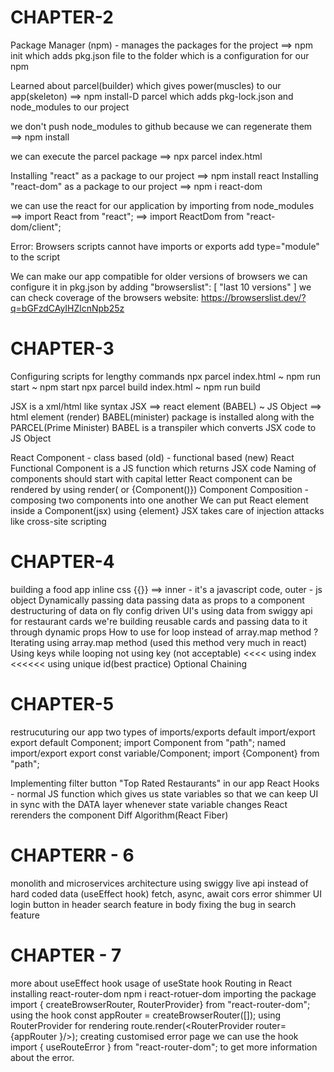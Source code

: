 # CHAPTER-2
Package Manager (npm) - manages the packages for the project
    ==> npm init
    which adds pkg.json file to the folder which is a configuration for our npm

Learned about parcel(builder) which gives power(muscles) to our app(skeleton)
    ==> npm install-D parcel
    which adds pkg-lock.json and node_modules to our project

we don't push node_modules to github because we can regenerate them
    ==> npm install

we can execute the parcel package
    ==> npx parcel index.html

Installing "react" as a package to our project
    ==> npm install react
Installing "react-dom" as a package to our project
    ==> npm i react-dom

we can use the react for our application by importing from node_modules
    ==> import React from "react";
    ==> import ReactDom from "react-dom/client";

Error: Browsers scripts cannot have imports or exports
    add type="module" to the script
    <script type="module" src="./app.js"></script>

We can make our app compatible for older versions of browsers 
    we can configure  it in pkg.json by adding
        "browserslist": [
                "last 10 versions"
         ]
    we can check coverage of the browsers website: https://browserslist.dev/?q=bGFzdCAyIHZlcnNpb25z


# CHAPTER-3
Configuring scripts for lengthy commands
    npx parcel index.html ~ npm run start ~ npm start
    npx parcel build index.html ~ npm run build

JSX is a xml/html like syntax
    JSX ==> react element (BABEL) ~ JS Object ==> html element (render)
    BABEL(minister) package is installed along with the PARCEL(Prime Minister)
    BABEL is a transpiler which converts JSX code to JS Object

React Component
    - class based (old)
    - functional based (new) 
    React Functional Component is a JS function which returns JSX code
    Naming of components should start with capital letter
    React component can be rendered by using render(<Component/> or {Component()})
    Component Composition - composing two components into one another
    We can put React element inside a Component(jsx) using {element}
    JSX takes care of injection attacks like cross-site scripting 

# CHAPTER-4
building a food app
inline css  {{}} ==> inner - it's a javascript code, outer - js object
Dynamically passing data
    passing data as props to a component 
    destructuring of data on fly
config driven UI's
using data from swiggy api for restaurant cards
we're building reusable cards and passing data to it through dynamic props
How to use for loop instead of array.map method ?
Iterating using array.map method (used this method very much in react)
Using keys while looping
    not using key (not acceptable) <<<< using index <<<<<< using unique id(best practice)
Optional Chaining

# CHAPTER-5
restrucuturing our app
two types of imports/exports
    default import/export
        export default Component;
        import Component from "path";
    named import/export
        export const variable/Component;
        import {Component} from "path";

Implementing filter button "Top Rated Restaurants" in our app
React Hooks - normal JS function which gives us state variables so that 
we can keep UI in sync with the DATA layer
whenever state variable changes React rerenders the component
Diff Algorithm(React Fiber)


# CHAPTERR - 6
monolith and microservices architecture
using swiggy live api instead of hard coded data (useEffect hook)
fetch, async, await
cors error
shimmer UI
login button in header
search feature in body 
fixing the bug in search feature

# CHAPTER - 7
more about useEffect hook
usage of useState hook
Routing in React
installing react-router-dom
    npm i react-rotuer-dom
importing the package
    import { createBrowserRouter, RouterProvider} from "react-router-dom";
using the hook
    const appRouter = createBrowserRouter([]);
using RouterProvider for rendering
    route.render(<RouterProvider router={appRouter }/>);
creating customised error page 
    we can use the hook import { useRouteError } from "react-router-dom"; to get more information 
    about the error.
